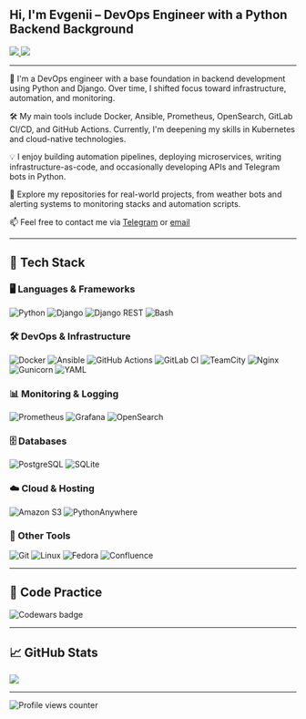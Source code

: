 ## Hi, I'm Evgenii – DevOps Engineer with a Python Backend Background

<a href="https://t.me/juandart" target="_blank">
  <img src="https://img.shields.io/badge/Telegram-2CA5E0?style=for-the-badge&logo=telegram&logoColor=white" />
</a>
<a href="mailto:evgeniy_erokhin@outlook.com?">
  <img src="https://img.shields.io/badge/Microsoft_Outlook-0078D4?style=for-the-badge&logo=microsoft-outlook&logoColor=white"/>
</a>

---

👋 I'm a DevOps engineer with a base foundation in backend development using Python and Django. Over time, I shifted focus toward infrastructure, automation, and monitoring.

🛠️ My main tools include Docker, Ansible, Prometheus, OpenSearch, GitLab CI/CD, and GitHub Actions. Currently, I'm deepening my skills in Kubernetes and cloud-native technologies.

💡 I enjoy building automation pipelines, deploying microservices, writing infrastructure-as-code, and occasionally developing APIs and Telegram bots in Python.

📁 Explore my repositories for real-world projects, from weather bots and alerting systems to monitoring stacks and automation scripts.

📫 Feel free to contact me via [Telegram](https://t.me/juandart) or [email](mailto:evgeniy_erokhin@outlook.com)

---

## 🧰 Tech Stack

### 🖥️ Languages & Frameworks
![Python](https://img.shields.io/badge/python-3670A0?style=for-the-badge&logo=python&logoColor=ffdd54)
![Django](https://img.shields.io/badge/django-%23092E20.svg?style=for-the-badge&logo=django&logoColor=white)
![Django REST](https://img.shields.io/badge/DJANGO-REST-ff1709?style=for-the-badge&logo=django&logoColor=white&color=ff1709&labelColor=gray)
![Bash](https://img.shields.io/badge/bash-%23ebeced.svg?style=for-the-badge&logo=gnubash&logoColor=151515)

### 🛠️ DevOps & Infrastructure
![Docker](https://img.shields.io/badge/docker-%230db7ed.svg?style=for-the-badge&logo=docker&logoColor=white)
![Ansible](https://img.shields.io/badge/ansible-%231A1918.svg?style=for-the-badge&logo=ansible&logoColor=white)
![GitHub Actions](https://img.shields.io/badge/github%20actions-%232671E5.svg?style=for-the-badge&logo=githubactions&logoColor=white)
![GitLab CI](https://img.shields.io/badge/gitlab%20ci-%23181717.svg?style=for-the-badge&logo=gitlab&logoColor=white)
![TeamCity](https://img.shields.io/badge/teamcity-000000.svg?style=for-the-badge&logo=teamcity&logoColor=white)
![Nginx](https://img.shields.io/badge/nginx-%23009639.svg?style=for-the-badge&logo=nginx&logoColor=white)
![Gunicorn](https://img.shields.io/badge/gunicorn-%298729.svg?style=for-the-badge&logo=gunicorn&logoColor=white)
![YAML](https://img.shields.io/badge/yaml-%23ffffff.svg?style=for-the-badge&logo=yaml&logoColor=151515)

### 📊 Monitoring & Logging
![Prometheus](https://img.shields.io/badge/Prometheus-E6522C?style=for-the-badge&logo=Prometheus&logoColor=white)
![Grafana](https://img.shields.io/badge/grafana-%23F46800.svg?style=for-the-badge&logo=grafana&logoColor=white)
![OpenSearch](https://img.shields.io/badge/-OpenSearch-blue?style=for-the-badge&logo=opensearch&logoColor=white)

### 🗄️ Databases
![PostgreSQL](https://img.shields.io/badge/postgres-%23316192.svg?style=for-the-badge&logo=postgresql&logoColor=white)
![SQLite](https://img.shields.io/badge/sqlite-%2307405e.svg?style=for-the-badge&logo=sqlite&logoColor=white)

### ☁️ Cloud & Hosting
![Amazon S3](https://img.shields.io/badge/Amazon%20S3-FF9900?style=for-the-badge&logo=amazons3&logoColor=white)
![PythonAnywhere](https://img.shields.io/badge/pythonanywhere-%232F9FD7.svg?style=for-the-badge&logo=pythonanywhere&logoColor=151515)

### 🧱 Other Tools
![Git](https://img.shields.io/badge/git-%23F05033.svg?style=for-the-badge&logo=git&logoColor=white)
![Linux](https://img.shields.io/badge/Linux-FCC624?style=for-the-badge&logo=linux&logoColor=black)
![Fedora](https://img.shields.io/badge/Fedora-294172?style=for-the-badge&logo=fedora&logoColor=white)
![Confluence](https://img.shields.io/badge/confluence-%23172BF4.svg?style=for-the-badge&logo=confluence&logoColor=white)

---

## 🧠 Code Practice
![Codewars badge](https://www.codewars.com/users/Evgeniy_E/badges/large)

---

## 📈 GitHub Stats

<a href="http://www.github.com/evgenii-erokhin">
  <img src="https://github-readme-streak-stats.herokuapp.com/?user=evgenii-erokhin&stroke=444e59&background=ffffff&ring=444e59&fire=444e59&currStreakNum=444e59&currStreakLabel=444e59&sideNums=444e59&sideLabels=444e59&dates=444e59&hide_border=true" />
</a>

---

![Profile views counter](https://komarev.com/ghpvc/?username=evgenii-erokhin&&style=flat-square)
